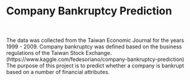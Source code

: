 # Company Bankruptcy Prediction
<br>
<br>
The data was collected from the Taiwan Economic Journal for the years 1999 - 2009. Company bankruptcy was defined based on the business regulations of the Taiwan Stock Exchange. (https://www.kaggle.com/fedesoriano/company-bankruptcy-prediction)
<br>
The purpose of this project is to predict whether a company is bankrupt based on a number of financial attributes. 

